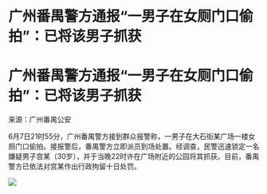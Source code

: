# 广州番禺警方通报“一男子在女厕门口偷拍”：已将该男子抓获

# 广州番禺警方通报“一男子在女厕门口偷拍”：已将该男子抓获

来源：广州番禺公安

6月7日21时55分，广州番禺警方接到群众报警称，一男子在大石街某广场一楼女厕门口偷拍。接报警后，番禺警方立即派员到场处置。经调查，民警迅速锁定一名嫌疑男子宫某（30岁），并于当晚22时许在广场附近的公园将其抓获。目前，番禺警方已依法对宫某作出行政拘留十日处罚。
​​​

![](https://inews.gtimg.com/om_bt/O3C2GvWlXJPBQ5rXThyVIVL8COTTSNO8o1NTXbdwHRk1EAA/1000)


